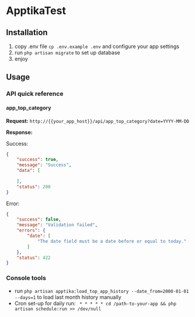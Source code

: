 # ApptikaTest

## Installation
1. copy .env file ```cp .env.example .env``` and configure your app settings
2. run ```php artisan migrate``` to set up database
3. enjoy

## Usage

### API quick reference
#### app_top_category

**Request:** `http://{{your_app_host}}/api/app_top_category?date=YYYY-MM-DD`

**Response:**

Success:
```json
{
    "success": true,
    "message": "Success",
    "data": [
        
    ],
    "status": 200
}
```

Error:
```json
{
    "success": false,
    "message": "Validation failed",
    "errors": {
        "date": [
            "The date field must be a date before or equal to today."
        ]
    },
    "status": 422
}
```

### Console tools

+ run `php artisan apptika:load_top_app_history --date_from=2000-01-01 --days=1` to load last month history manually
+ Cron set-up for daily run: ` * * * * * cd /path-to-your-app && php artisan schedule:run >> /dev/null`
